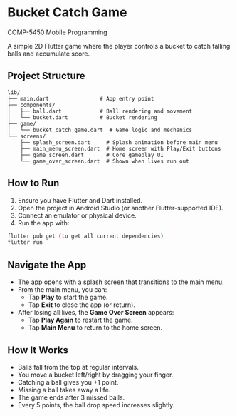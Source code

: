 # Bucket Catch Game

COMP-5450 Mobile Programming

A simple 2D Flutter game where the player controls a bucket to catch falling balls and accumulate score.

## Project Structure

```
lib/
├── main.dart                # App entry point
├── components/
│   ├── ball.dart            # Ball rendering and movement
│   └── bucket.dart          # Bucket rendering
├── game/
│   └── bucket_catch_game.dart  # Game logic and mechanics
└── screens/
    ├── splash_screen.dart     # Splash animation before main menu
    ├── main_menu_screen.dart  # Home screen with Play/Exit buttons
    ├── game_screen.dart       # Core gameplay UI
    └── game_over_screen.dart  # Shown when lives run out
```

## How to Run

1. Ensure you have Flutter and Dart installed.
2. Open the project in Android Studio (or another Flutter-supported IDE).
3. Connect an emulator or physical device.
4. Run the app with:

```bash
flutter pub get (to get all current dependencies)
flutter run
```

## Navigate the App

- The app opens with a splash screen that transitions to the main menu.
- From the main menu, you can:
  - Tap **Play** to start the game.
  - Tap **Exit** to close the app (or return).
- After losing all lives, the **Game Over Screen** appears:
  - Tap **Play Again** to restart the game.
  - Tap **Main Menu** to return to the home screen.

## How It Works

- Balls fall from the top at regular intervals.
- You move a bucket left/right by dragging your finger.
- Catching a ball gives you +1 point.
- Missing a ball takes away a life.
- The game ends after 3 missed balls.
- Every 5 points, the ball drop speed increases slightly.
